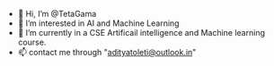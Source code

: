 - 👋 Hi, I’m @TetaGama
- 👀 I’m interested in AI and Machine Learning
- 🌱 I’m currently in a  CSE Artificail intelligence and Machine learning course.
- 📫 contact me through "adityatoleti@outlook.in"

<!---
TetaGama/TetaGama is a ✨ special ✨ repository because its `README.md` (this file) appears on your GitHub profile.
You can click the Preview link to take a look at your changes.
--->

